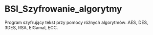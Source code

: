 # BSI_Szyfrowanie_algorytmy
Program szyfrujący tekst przy pomocy różnych algorytmów: AES, DES, 3DES, RSA, ElGamal, ECC.
